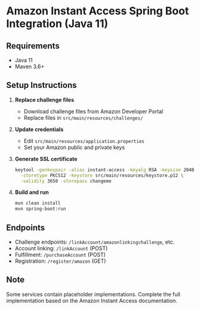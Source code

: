 # Amazon Instant Access Spring Boot Integration (Java 11)

## Requirements
- Java 11
- Maven 3.6+

## Setup Instructions

1. **Replace challenge files**
   - Download challenge files from Amazon Developer Portal
   - Replace files in `src/main/resources/challenges/`

2. **Update credentials**
   - Edit `src/main/resources/application.properties`
   - Set your Amazon public and private keys

3. **Generate SSL certificate**
   ```bash
   keytool -genkeypair -alias instant-access -keyalg RSA -keysize 2048 \
     -storetype PKCS12 -keystore src/main/resources/keystore.p12 \
     -validity 3650 -storepass changeme
   ```

4. **Build and run**
   ```bash
   mvn clean install
   mvn spring-boot:run
   ```

## Endpoints
- Challenge endpoints: `/linkAccount/amazonlinkingchallenge`, etc.
- Account linking: `/linkAccount` (POST)
- Fulfillment: `/purchaseAccount` (POST)
- Registration: `/register/amazon` (GET)

## Note
Some services contain placeholder implementations. Complete the full implementation based on the Amazon Instant Access documentation.
